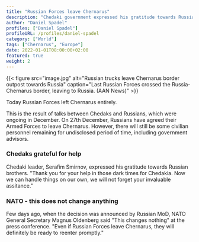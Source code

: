 ```yaml
---
title: "Russian Forces leave Chernarus"
description: "Chedaki government expressed his gratitude towards Russia and their help in tough times"
author: "Daniel Spadel"
profiles: ["Daniel Spadel"]
profileURL: /profiles/daniel-spadel
category: ["World"]
tags: ["Chernarus", "Europe"]
date: 2022-01-01T08:00:00+02:00
featured: true
weight: 2
---
```


{{< figure src="image.jpg" alt="Russian trucks leave Chernarus border outpost towards Russia" caption="Last Russian Forces crossed the Russia-Chernarus border, leaving to Russia. (AAN News)" >}}

Today Russian Forces left Chernarus entirely.

This is the result of talks between Chedaks and Russians, which were ongoing in December. On 27th December, Russians have agreed their Armed Forces to leave Chernarus. However, there will still be some civilian personnel remaining for undisclosed period of time, including government advisors.

### Chedaks grateful for help

Chedaki leader, Serafim Smirnov, expressed his gratitude towards Russian brothers. "Thank you for your help in those dark times for Chedakia. Now we can handle things on our own, we will not forget your invaluable assitance."

### NATO - this does not change anything

Few days ago, when the decision was announced by Russian MoD, NATO General Secretary Magnus Oldenberg said "This changes nothing" at the press conference. "Even if Russian Forces leave Chernarus, they will definitely be ready to reenter promptly."
